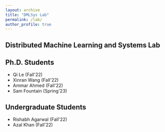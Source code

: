 ```yaml
---
layout: archive
title: "DMLSys Lab"
permalink: /lab/
author_profile: true
---
```

<head>
<!-- Google tag (gtag.js) -->
<script async src="https://www.googletagmanager.com/gtag/js?id=G-P7NJMYKVS8"></script>
<script>
  window.dataLayer = window.dataLayer || [];
  function gtag(){dataLayer.push(arguments);}
  gtag('js', new Date());

  gtag('config', 'G-P7NJMYKVS8');
</script>  
</head>

## Distributed Machine Learning and Systems Lab

## Ph.D. Students
* Qi Le (Fall'22)
* Xinran Wang (Fall'22)
* Ammar Ahmed (Fall'22)
* Sam Fountain (Spring'23)

## Undergraduate Students
* Rishabh Agarwal (Fall'22)
* Azal Khan (Fall'22)
